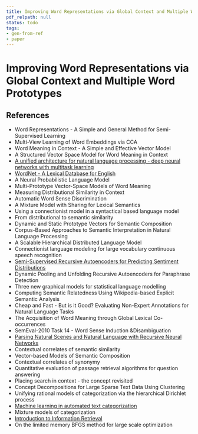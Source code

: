 ```yaml
---
title: Improving Word Representations via Global Context and Multiple Word Prototypes
pdf_relpath: null
status: todo
tags:
- gen-from-ref
- paper
---
```


# Improving Word Representations via Global Context and Multiple Word Prototypes

## References

- Word Representations - A Simple and General Method for Semi-Supervised Learning
- Multi-View Learning of Word Embeddings via CCA
- Word Meaning in Context - A Simple and Effective Vector Model
- A Structured Vector Space Model for Word Meaning in Context
- [A unified architecture for natural language processing - deep neural networks with multitask learning](./a-unified-architecture-for-natural-language-processing-deep-neural-networks-with-multitask-learning.md)
- [WordNet - A Lexical Database for English](./wordnet-a-lexical-database-for-english.md)
- A Neural Probabilistic Language Model
- Multi-Prototype Vector-Space Models of Word Meaning
- Measuring Distributional Similarity in Context
- Automatic Word Sense Discrimination
- A Mixture Model with Sharing for Lexical Semantics
- Using a connectionist model in a syntactical based language model
- From distributional to semantic similarity
- Dynamic and Static Prototype Vectors for Semantic Composition
- Corpus-Based Approaches to Semantic Interpretation in Natural Language Processing
- A Scalable Hierarchical Distributed Language Model
- Connectionist language modeling for large vocabulary continuous speech recognition
- [Semi-Supervised Recursive Autoencoders for Predicting Sentiment Distributions](./semi-supervised-recursive-autoencoders-for-predicting-sentiment-distributions.md)
- Dynamic Pooling and Unfolding Recursive Autoencoders for Paraphrase Detection
- Three new graphical models for statistical language modelling
- Computing Semantic Relatedness Using Wikipedia-based Explicit Semantic Analysis
- Cheap and Fast - But is it Good? Evaluating Non-Expert Annotations for Natural Language Tasks
- The Acquisition of Word Meaning through Global Lexical Co-occurrences
- SemEval-2010 Task 14 - Word Sense Induction &Disambiguation
- [Parsing Natural Scenes and Natural Language with Recursive Neural Networks](./parsing-natural-scenes-and-natural-language-with-recursive-neural-networks.md)
- Contextual correlates of semantic similarity
- Vector-based Models of Semantic Composition
- Contextual correlates of synonymy
- Quantitative evaluation of passage retrieval algorithms for question answering
- Placing search in context - the concept revisited
- Concept Decompositions for Large Sparse Text Data Using Clustering
- Unifying rational models of categorization via the hierarchical Dirichlet process
- [Machine learning in automated text categorization](./machine-learning-in-automated-text-categorization.md)
- Mixture models of categorization
- [Introduction to Information Retrieval](./introduction-to-information-retrieval.md)
- On the limited memory BFGS method for large scale optimization
